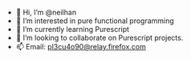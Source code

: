 - 👋 Hi, I’m @neilhan
- 👀 I’m interested in pure functional programming
- 🌱 I’m currently learning Purescript
- 💞️ I’m looking to collaborate on Purescript projects.
- 📫 Email: pl3cu4o90@relay.firefox.com

<!---
neilhan/neilhan is a ✨ special ✨ repository because its `README.md` (this file) appears on your GitHub profile.
You can click the Preview link to take a look at your changes.
--->
